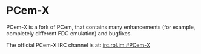 # PCem-X
PCem-X is a fork of PCem, that contains many enhancements (for example, completely different FDC emulation) and bugfixes.

The official PCem-X IRC channel is at: [irc.rol.im #PCem-X](http://rol.im/chat/PCem-X)
